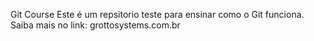 Git Course
Este é um repsitorio teste para ensinar como o Git funciona.
Saiba mais no link: grottosystems.com.br